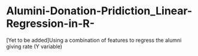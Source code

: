 # Alumini-Donation-Pridiction_Linear-Regression-in-R-
[Yet to be added]Using a combination of features to regress the alumni giving rate (Y variable)
